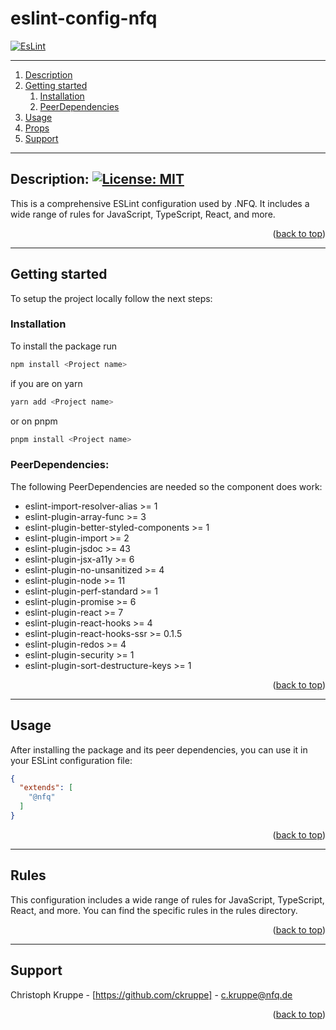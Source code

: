 <div id="top"></div>

# eslint-config-nfq

[![EsLint](https://github.com/nfqde/eslint-config-nfq/actions/workflows/eslint.yml/badge.svg)](https://github.com/nfqde/eslint-config-nfq/actions/workflows/eslint.yml)

---

1. [Description](#description)
2. [Getting started](#getting-started)
    1. [Installation](#installation)
    2. [PeerDependencies](#peerdependencies)
3. [Usage](#usage)
4. [Props](#props)
5. [Support](#support)

---

## Description: [![License: MIT](https://img.shields.io/badge/License-MIT-yellow.svg)](https://opensource.org/licenses/MIT)

This is a comprehensive ESLint configuration used by .NFQ. It includes a wide range of rules for JavaScript, TypeScript, React, and more.

<p align="right">(<a href="#top">back to top</a>)</p>

---

## Getting started

To setup the project locally follow the next steps:

### Installation

To install the package run
```sh
npm install <Project name>
```
if you are on yarn
```sh
yarn add <Project name>
```
or on pnpm
```sh
pnpm install <Project name>
```
   
### PeerDependencies:

The following PeerDependencies are needed so the component does work:

- eslint-import-resolver-alias >= 1
- eslint-plugin-array-func >= 3
- eslint-plugin-better-styled-components >= 1
- eslint-plugin-import >= 2
- eslint-plugin-jsdoc >= 43
- eslint-plugin-jsx-a11y >= 6
- eslint-plugin-no-unsanitized >= 4
- eslint-plugin-node >= 11
- eslint-plugin-perf-standard >= 1
- eslint-plugin-promise >= 6
- eslint-plugin-react >= 7
- eslint-plugin-react-hooks >= 4
- eslint-plugin-react-hooks-ssr >= 0.1.5
- eslint-plugin-redos >= 4
- eslint-plugin-security >= 1
- eslint-plugin-sort-destructure-keys >= 1

<p align="right">(<a href="#top">back to top</a>)</p>

---

## Usage

After installing the package and its peer dependencies, you can use it in your ESLint configuration file:

```json
{
  "extends": [
    "@nfq"
  ]
}
```

<p align="right">(<a href="#top">back to top</a>)</p>

---

## Rules

This configuration includes a wide range of rules for JavaScript, TypeScript, React, and more. You can find the specific rules in the rules directory.

<p align="right">(<a href="#top">back to top</a>)</p>

---

## Support

Christoph Kruppe - [https://github.com/ckruppe] - c.kruppe@nfq.de  

<p align="right">(<a href="#top">back to top</a>)</p>